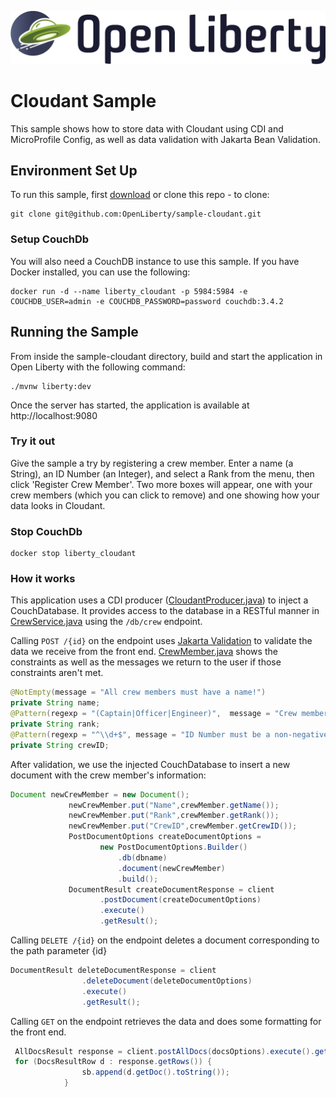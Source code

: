 ![](https://github.com/OpenLiberty/open-liberty/blob/master/logos/logo_horizontal_light_navy.png)
# Cloudant Sample
This sample shows how to store data with Cloudant using CDI and MicroProfile Config, as well as data validation with Jakarta Bean Validation.
## Environment Set Up
To run this sample, first [download](https://github.com/OpenLiberty/sample-cloudant/archive/main.zip) or clone this repo - to clone:
```
git clone git@github.com:OpenLiberty/sample-cloudant.git
```
### Setup CouchDb
You will also need a CouchDB instance to use this sample. If you have Docker installed, you can use the following:
```
docker run -d --name liberty_cloudant -p 5984:5984 -e COUCHDB_USER=admin -e COUCHDB_PASSWORD=password couchdb:3.4.2
```
## Running the Sample
From inside the sample-cloudant directory, build and start the application in Open Liberty with the following command:
```
./mvnw liberty:dev
```
Once the server has started, the application is available at http://localhost:9080
### Try it out
Give the sample a try by registering a crew member. Enter a name (a String), an ID Number (an Integer), and select a Rank from the menu, then click 'Register Crew Member'.
Two more boxes will appear, one with your crew members (which you can click to remove) and one showing how your data looks in Cloudant.
### Stop CouchDb
```
docker stop liberty_cloudant
```
### How it works
This application uses a CDI producer ([CloudantProducer.java](https://github.com/OpenLiberty/sample-cloudant/blob/main/src/main/java/io/openliberty/sample/cloudant/CloudantProducer.java)) to inject a CouchDatabase. It provides access to the database in a RESTful manner in [CrewService.java](https://github.com/OpenLiberty/sample-cloudant/blob/main/src/main/java/io/openliberty/sample/application/CrewService.java) using the `/db/crew` endpoint.

Calling `POST /{id}` on the endpoint uses [Jakarta Validation](https://openliberty.io/guides/bean-validation.html) to validate the data we receive from the front end. [CrewMember.java](https://github.com/OpenLiberty/sample-cloudant/blob/main/src/main/java/io/openliberty/sample/application/CrewMember.java) shows the constraints as well as the messages we return to the user if those constraints aren't met.
```java
@NotEmpty(message = "All crew members must have a name!")
private String name;
@Pattern(regexp = "(Captain|Officer|Engineer)",  message = "Crew member must be one of the listed ranks!")
private String rank;
@Pattern(regexp = "^\\d+$", message = "ID Number must be a non-negative integer!")
private String crewID;
```
After validation, we use the injected CouchDatabase to insert a new document with the crew member's information:
```java
Document newCrewMember = new Document();
             newCrewMember.put("Name",crewMember.getName());
             newCrewMember.put("Rank",crewMember.getRank());
             newCrewMember.put("CrewID",crewMember.getCrewID());
             PostDocumentOptions createDocumentOptions =
                    new PostDocumentOptions.Builder()
                        .db(dbname)
                        .document(newCrewMember)
                        .build();
             DocumentResult createDocumentResponse = client
                    .postDocument(createDocumentOptions)
                    .execute()
                    .getResult();
```
Calling `DELETE /{id}` on the endpoint deletes a document corresponding to the path parameter {id}
```java
DocumentResult deleteDocumentResponse = client
                .deleteDocument(deleteDocumentOptions)
                .execute()
                .getResult();
```
Calling `GET` on the endpoint retrieves the data and does some formatting for the front end.
```java
 AllDocsResult response = client.postAllDocs(docsOptions).execute().getResult();
 for (DocsResultRow d : response.getRows()) {
                sb.append(d.getDoc().toString());
            }
```